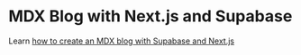 # MDX Blog with Next.js and Supabase

Learn
[how to create an MDX blog with Supabase and Next.js](https://swkeever.com/supabase/blog)